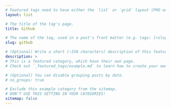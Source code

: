 ```yaml
---
# Featured tags need to have either the `list` or `grid` layout (PRO only).
layout: list

# The title of the tag's page.
title: Github

# The name of the tag, used in a post's front matter (e.g. tags: [<slug>]).
slug: github

# (Optional) Write a short (~150 characters) description of this featured tag.
description: >
# This is a featured category, which have their own page.
# Check out `_featured_tags/example.md` to learn how to create your own.

# (Optional) You can disable grouping posts by date.
# no_groups: true

# Exclude this example category from the sitemap.
# DON'T USE THIS SETTING IN YOUR CATEGORIES!
sitemap: false
---
```

